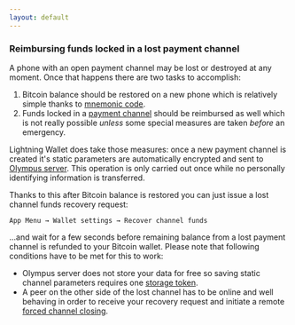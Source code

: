 ```yaml
---
layout: default
---
```


### [](#reimbursing-funds-locked-in-a-lost-payment-channel)Reimbursing funds locked in a lost payment channel

A phone with an open payment channel may be lost or destroyed at any moment. Once that happens there are two tasks to accomplish: 

1. Bitcoin balance should be restored on a new phone which is relatively simple thanks to [mnemonic code](setting-up-bitcoin-wallet.html#mnemonic-code).
2. Funds locked in a [payment channel](using-lightning-wallet.html#payment-channel) should be reimbursed as well which is not really possible *unless* some special measures are taken *before* an emergency.

Lightning Wallet does take those measures: once a new payment channel is created it's static parameters are automatically encrypted and sent to [Olympus server](what-does-olympus-server-do.hmtl#what-does-olympus-server-do). This operation is only carried out once while no personally identifying information is transferred.

Thanks to this after Bitcoin balance is restored you can just issue a lost channel funds recovery request:

`App Menu → Wallet settings → Recover channel funds`

...and wait for a few seconds before remaining balance from a lost payment channel is refunded to your Bitcoin wallet. Please note that following conditions have to be met for this to work:

- Olympus server does not store your data for free so saving static channel parameters requires one [storage token](storage-tokens.html#storage-tokens).
- A peer on the other side of the lost channel has to be online and well behaving in order to receive your recovery request and initiate a remote [forced channel closing](using-lightning-wallet.html#forced-channel-closing).
